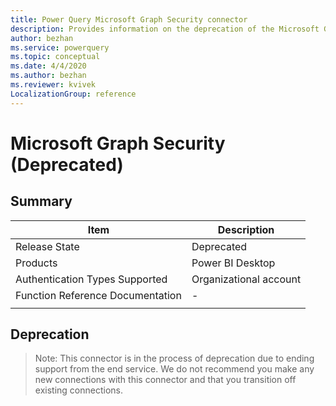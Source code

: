 ```yaml
---
title: Power Query Microsoft Graph Security connector
description: Provides information on the deprecation of the Microsoft Graph Security connector.
author: bezhan
ms.service: powerquery
ms.topic: conceptual
ms.date: 4/4/2020
ms.author: bezhan
ms.reviewer: kvivek
LocalizationGroup: reference
---
```


# Microsoft Graph Security (Deprecated)
 
## Summary

| Item | Description |
| ---- | ----------- |
| Release State | Deprecated |
| Products | Power BI Desktop |
| Authentication Types Supported | Organizational account |
| Function Reference Documentation | - |
| | |

## Deprecation

> Note:
> This connector is in the process of deprecation due to ending support from the end service. We do not recommend you make any new connections with this connector and that you transition off existing connections. 
